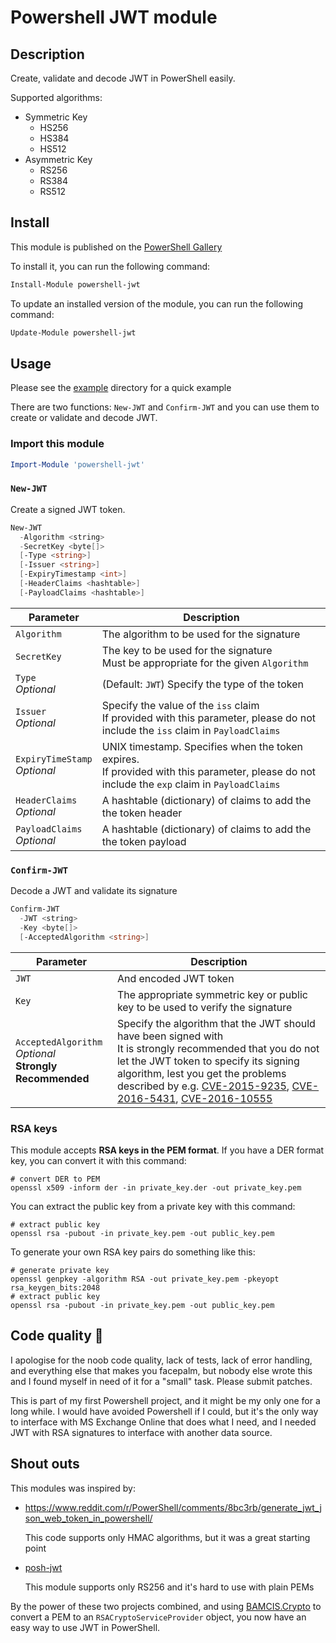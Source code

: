 # Powershell JWT module

## Description

Create, validate and decode JWT in PowerShell easily.

Supported algorithms:

- Symmetric Key
  - HS256
  - HS384
  - HS512
- Asymmetric Key
  - RS256
  - RS384
  - RS512

## Install

This module is published on the [PowerShell Gallery](https://www.powershellgallery.com/packages/powershell-jwt/)

To install it, you can run the following command:

```powershell
Install-Module powershell-jwt
```

To update an installed version of the module, you can run the following command:

```powershell
Update-Module powershell-jwt
```

## Usage

Please see the [example](./example) directory for a quick example

There are two functions: `New-JWT` and `Confirm-JWT` and you can use them to create or validate and decode JWT.

### Import this module

```powershell
Import-Module 'powershell-jwt'
```

### `New-JWT`

Create a signed JWT token.

```powershell
New-JWT
  -Algorithm <string>
  -SecretKey <byte[]>
  [-Type <string>]
  [-Issuer <string>]
  [-ExpiryTimestamp <int>]
  [-HeaderClaims <hashtable>]
  [-PayloadClaims <hashtable>]
```

| Parameter | Description |
| --- | --- |
| `Algorithm` | The algorithm to be used for the signature |
| `SecretKey` | The key to be used for the signature<br>Must be appropriate for the given `Algorithm` |
| `Type`<br>_Optional_ | (Default: `JWT`) Specify the type of the token |
| `Issuer`<br>_Optional_ | Specify the value of the `iss` claim<br>If provided with this parameter, please do not include the `iss` claim in `PayloadClaims` |
| `ExpiryTimeStamp`<br>_Optional_ | UNIX timestamp. Specifies when the token expires.<br>If provided with this parameter, please do not include the `exp` claim in `PayloadClaims` |
| `HeaderClaims`<br>_Optional_ | A hashtable (dictionary) of claims to add the the token header |
| `PayloadClaims`<br>_Optional_ | A hashtable (dictionary) of claims to add the the token payload |

### `Confirm-JWT`

Decode a JWT and validate its signature

```powershell
Confirm-JWT
  -JWT <string>
  -Key <byte[]>
  [-AcceptedAlgorithm <string>]
```

| Parameter | Description |
| --- | --- |
| `JWT` | And encoded JWT token |
| `Key` | The appropriate symmetric key or public key to be used to verify the signature |
| `AcceptedAlgorithm`<br>_Optional_<br>**Strongly Recommended** | Specify the algorithm that the JWT should have been signed with<br>It is strongly recommended that you do not let the JWT token to specify its signing algorithm, lest you get the problems described by e.g. [CVE-2015-9235](https://nvd.nist.gov/vuln/detail/CVE-2015-9235), [CVE-2016-5431](https://nvd.nist.gov/vuln/detail/CVE-2016-5431), [CVE-2016-10555](https://nvd.nist.gov/vuln/detail/CVE-2016-10555) |

### RSA keys

This module accepts **RSA keys in the PEM format**. If you have a DER format key, you can convert it with this command:

```shell
# convert DER to PEM
openssl x509 -inform der -in private_key.der -out private_key.pem
```

You can extract the public key from a private key with this command:

```shell
# extract public key
openssl rsa -pubout -in private_key.pem -out public_key.pem
```

To generate your own RSA key pairs do something like this:

```shell
# generate private key
openssl genpkey -algorithm RSA -out private_key.pem -pkeyopt rsa_keygen_bits:2048
# extract public key
openssl rsa -pubout -in private_key.pem -out public_key.pem
```

## Code quality 🤦

I apologise for the noob code quality, lack of tests, lack of error handling, and everything else that makes you facepalm,
but nobody else wrote this and I found myself in need of it for a "small" task. Please submit patches.

This is part of my first Powershell project, and it might be my only one for a long while.
I would have avoided Powershell if I could, but it's the only way to interface with MS Exchange Online that does what I need,
and I needed JWT with RSA signatures to interface with another data source.

## Shout outs

This modules was inspired by:

* <https://www.reddit.com/r/PowerShell/comments/8bc3rb/generate_jwt_json_web_token_in_powershell/>

    This code supports only HMAC algorithms, but it was a great starting point

* [posh-jwt](https://github.com/SP3269/posh-jwt)

    This module supports only RS256 and it's hard to use with plain PEMs

By the power of these two projects combined, and using [BAMCIS.Crypto](https://github.com/bamcisnetworks/BAMCIS.Crypto)
to convert a PEM to an `RSACryptoServiceProvider` object, you now have an easy way to use JWT in PowerShell.
